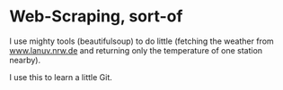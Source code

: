 # Web-Scraping, sort-of

I use mighty tools (beautifulsoup) to do little (fetching the weather from www.lanuv.nrw.de
and returning only the temperature of one station nearby).

I use this to learn a little Git.
